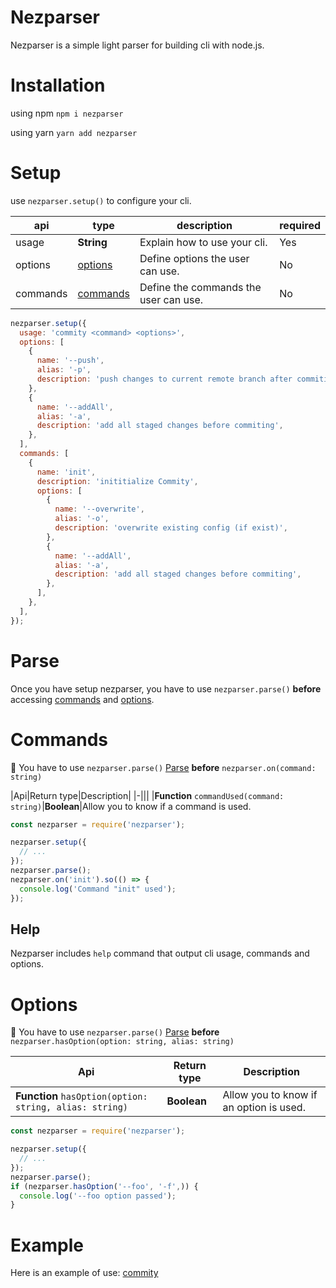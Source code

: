 # Nezparser

Nezparser is a simple light parser for building cli with node.js.

# Installation 
using npm `npm i nezparser`

using yarn `yarn add nezparser`

# Setup

use `nezparser.setup()` to configure your cli.

|api|type|description|required
|-|-|-|-|
|usage|**String**|Explain how to use your cli.|Yes|
|options|[options](#Options)|Define options the user can use.|No|
|commands|[commands](#Commands)|Define the commands the user can use.|No|

```javascript
nezparser.setup({
  usage: 'commity <command> <options>',
  options: [
    {
      name: '--push',
      alias: '-p',
      description: 'push changes to current remote branch after commiting',
    },
    {
      name: '--addAll',
      alias: '-a',
      description: 'add all staged changes before commiting',
    },
  ],
  commands: [
    {
      name: 'init',
      description: 'inititialize Commity',
      options: [
        {
          name: '--overwrite',
          alias: '-o',
          description: 'overwrite existing config (if exist)',
        },
        {
          name: '--addAll',
          alias: '-a',
          description: 'add all staged changes before commiting',
        },
      ],
    },
  ],
});
```

# Parse

Once you have setup nezparser, you have to use `nezparser.parse()` **before** 
accessing [commands](#Commands) and [options](#Options).

# Commands

:pushpin: You have to use `nezparser.parse()` [Parse](#Parse) **before** `nezparser.on(command: string)`

|Api|Return type|Description|
|-|||
|**Function** `commandUsed(command: string)`|**Boolean**|Allow you to know if a command is used.

```javascript
const nezparser = require('nezparser');

nezparser.setup({
  // ...
});
nezparser.parse();
nezparser.on('init').so(() => {
  console.log('Command "init" used');
});
```

## Help

Nezparser includes `help` command that output cli usage, commands and options.

# Options

:pushpin: You have to use `nezparser.parse()` [Parse](#Parse) **before** `nezparser.hasOption(option: string, alias: string)`



|Api|Return type|Description|
|-|-|-|
|**Function** `hasOption(option: string, alias: string)`|**Boolean**|Allow you to know if an option is used.


```javascript
const nezparser = require('nezparser');

nezparser.setup({
  // ...
});
nezparser.parse();
if (nezparser.hasOption('--foo', '-f',)) {
  console.log('--foo option passed');
}
```

# Example

Here is an example of use: [commity](https://github.com/PierreDemailly/commity/blob/main/bin/cli.js)
